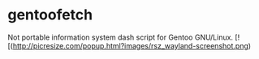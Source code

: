 # gentoofetch
Not portable information system dash script for Gentoo GNU/Linux.
[![(http://picresize.com/popup.html?images/rsz_wayland-screenshot.png)

